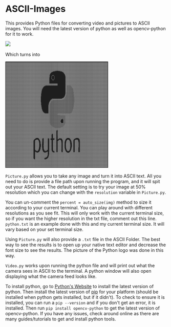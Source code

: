 # ASCII-Images
This provides Python files for converting video and pictures to ASCII images. You will need the latest version of python as well as opencv-python for it to work.

<img src="https://www.pngitem.com/pimgs/m/159-1595932_python-logo-png-transparent-images-logo-transparent-background.png" height=200px>

Which turns into

<img src="https://github.com/NetLockJ/ASCII-Images/blob/main/ASCIIPython.png" height=332px>


`Picture.py` allows you to take any image and turn it into ASCII text. All you need to do is provide a file path upon running the program, and it will spit out your ASCII text. The default setting is to try your image at 50% resolution which you can change with the `resolution` variable in `Picture.py`.

You can un-comment the `percent = auto_size(img)` method to size it according to your current terminal. You can play around with different resolutions as you see fit. This will only work with the current terminal size, so if you want the higher resolution in the txt file, comment out this line. `python.txt` is an example done with this and my current terminal size. It will vary based on your set terminal size.

Using `Picture.py` will also provide a `.txt` file in the ASCII Folder. The best way to see the results is to open up your native text editor and decrease the font size to see the results. The picture of the Python logo was done in this way.

`Video.py` works upon running the python file and will print out what the camera sees in ASCII to the terminal. A python window will also open displaying what the camera feed looks like.

To install python, go to [Python's Website](https://www.python.org/downloads/) to install the latest version of python. Then install the latest version of [pip](https://pip.pypa.io/en/stable/installation/) for your platform (should be installed when python gets installed, but if it didn't). To check to ensure it is installed, you can run a `pip --version` and if you don't get an error, it is installed. Then run `pip install opencv-python` to get the latest version of opencv-python. If you have any issues, check around online as there are many guides/tutorials to get and install python tools.
